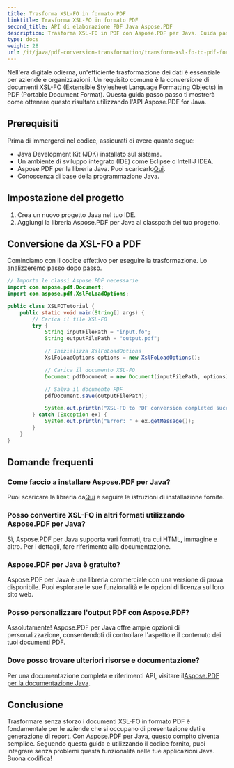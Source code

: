 ```yaml
---
title: Trasforma XSL-FO in formato PDF
linktitle: Trasforma XSL-FO in formato PDF
second_title: API di elaborazione PDF Java Aspose.PDF
description: Trasforma XSL-FO in PDF con Aspose.PDF per Java. Guida passo passo, codice sorgente e FAQ per una conversione efficiente dei dati.
type: docs
weight: 28
url: /it/java/pdf-conversion-transformation/transform-xsl-fo-to-pdf-format/
---
```


Nell'era digitale odierna, un'efficiente trasformazione dei dati è essenziale per aziende e organizzazioni. Un requisito comune è la conversione di documenti XSL-FO (Extensible Stylesheet Language Formatting Objects) in PDF (Portable Document Format). Questa guida passo passo ti mostrerà come ottenere questo risultato utilizzando l'API Aspose.PDF for Java. 

## Prerequisiti

Prima di immergerci nel codice, assicurati di avere quanto segue:

- Java Development Kit (JDK) installato sul sistema.
- Un ambiente di sviluppo integrato (IDE) come Eclipse o IntelliJ IDEA.
-  Aspose.PDF per la libreria Java. Puoi scaricarlo[Qui](https://releases.aspose.com/pdf/java/).
- Conoscenza di base della programmazione Java.

## Impostazione del progetto

1. Crea un nuovo progetto Java nel tuo IDE.
2. Aggiungi la libreria Aspose.PDF per Java al classpath del tuo progetto.

## Conversione da XSL-FO a PDF

Cominciamo con il codice effettivo per eseguire la trasformazione. Lo analizzeremo passo dopo passo.

```java
// Importa le classi Aspose.PDF necessarie
import com.aspose.pdf.Document;
import com.aspose.pdf.XslFoLoadOptions;

public class XSLFOTutorial {
    public static void main(String[] args) {
        // Carica il file XSL-FO
        try {
            String inputFilePath = "input.fo";
            String outputFilePath = "output.pdf";

            // Inizializza XslFoLoadOptions
            XslFoLoadOptions options = new XslFoLoadOptions();

            // Carica il documento XSL-FO
            Document pdfDocument = new Document(inputFilePath, options);

            // Salva il documento PDF
            pdfDocument.save(outputFilePath);

            System.out.println("XSL-FO to PDF conversion completed successfully.");
        } catch (Exception ex) {
            System.out.println("Error: " + ex.getMessage());
        }
    }
}
```

## Domande frequenti

### Come faccio a installare Aspose.PDF per Java?
Puoi scaricare la libreria da[Qui](https://releases.aspose.com/pdf/java/) e seguire le istruzioni di installazione fornite.

### Posso convertire XSL-FO in altri formati utilizzando Aspose.PDF per Java?
Sì, Aspose.PDF per Java supporta vari formati, tra cui HTML, immagine e altro. Per i dettagli, fare riferimento alla documentazione.

### Aspose.PDF per Java è gratuito?
Aspose.PDF per Java è una libreria commerciale con una versione di prova disponibile. Puoi esplorare le sue funzionalità e le opzioni di licenza sul loro sito web.

### Posso personalizzare l'output PDF con Aspose.PDF?
Assolutamente! Aspose.PDF per Java offre ampie opzioni di personalizzazione, consentendoti di controllare l'aspetto e il contenuto dei tuoi documenti PDF.

### Dove posso trovare ulteriori risorse e documentazione?
 Per una documentazione completa e riferimenti API, visitare il[Aspose.PDF per la documentazione Java](https://reference.aspose.com/pdf/java/).

## Conclusione

Trasformare senza sforzo i documenti XSL-FO in formato PDF è fondamentale per le aziende che si occupano di presentazione dati e generazione di report. Con Aspose.PDF per Java, questo compito diventa semplice. Seguendo questa guida e utilizzando il codice fornito, puoi integrare senza problemi questa funzionalità nelle tue applicazioni Java. Buona codifica!